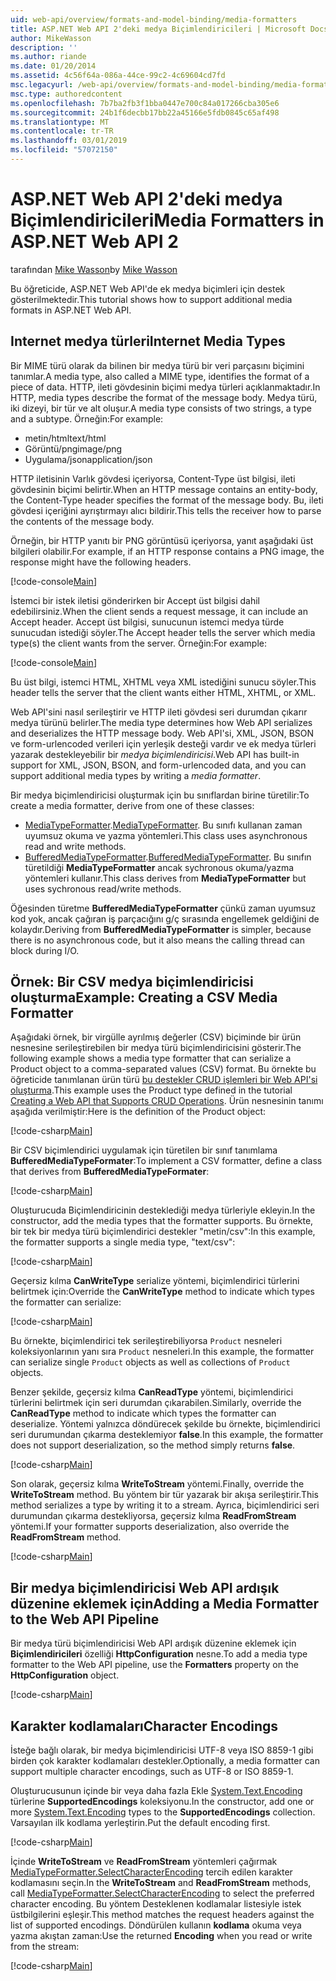 ```yaml
---
uid: web-api/overview/formats-and-model-binding/media-formatters
title: ASP.NET Web API 2'deki medya Biçimlendiricileri | Microsoft Docs
author: MikeWasson
description: ''
ms.author: riande
ms.date: 01/20/2014
ms.assetid: 4c56f64a-086a-44ce-99c2-4c69604cd7fd
msc.legacyurl: /web-api/overview/formats-and-model-binding/media-formatters
msc.type: authoredcontent
ms.openlocfilehash: 7b7ba2fb3f1bba0447e700c84a017266cba305e6
ms.sourcegitcommit: 24b1f6decbb17bb22a45166e5fdb0845c65af498
ms.translationtype: MT
ms.contentlocale: tr-TR
ms.lasthandoff: 03/01/2019
ms.locfileid: "57072150"
---
```

<a name="media-formatters-in-aspnet-web-api-2"></a><span data-ttu-id="007d5-102">ASP.NET Web API 2'deki medya Biçimlendiricileri</span><span class="sxs-lookup"><span data-stu-id="007d5-102">Media Formatters in ASP.NET Web API 2</span></span>
====================
<span data-ttu-id="007d5-103">tarafından [Mike Wasson](https://github.com/MikeWasson)</span><span class="sxs-lookup"><span data-stu-id="007d5-103">by [Mike Wasson](https://github.com/MikeWasson)</span></span>

<span data-ttu-id="007d5-104">Bu öğreticide, ASP.NET Web API'de ek medya biçimleri için destek gösterilmektedir.</span><span class="sxs-lookup"><span data-stu-id="007d5-104">This tutorial shows how to support additional media formats in ASP.NET Web API.</span></span>

## <a name="internet-media-types"></a><span data-ttu-id="007d5-105">Internet medya türleri</span><span class="sxs-lookup"><span data-stu-id="007d5-105">Internet Media Types</span></span>

<span data-ttu-id="007d5-106">Bir MIME türü olarak da bilinen bir medya türü bir veri parçasını biçimini tanımlar.</span><span class="sxs-lookup"><span data-stu-id="007d5-106">A media type, also called a MIME type, identifies the format of a piece of data.</span></span> <span data-ttu-id="007d5-107">HTTP, ileti gövdesinin biçimi medya türleri açıklanmaktadır.</span><span class="sxs-lookup"><span data-stu-id="007d5-107">In HTTP, media types describe the format of the message body.</span></span> <span data-ttu-id="007d5-108">Medya türü, iki dizeyi, bir tür ve alt oluşur.</span><span class="sxs-lookup"><span data-stu-id="007d5-108">A media type consists of two strings, a type and a subtype.</span></span> <span data-ttu-id="007d5-109">Örneğin:</span><span class="sxs-lookup"><span data-stu-id="007d5-109">For example:</span></span>

- <span data-ttu-id="007d5-110">metin/html</span><span class="sxs-lookup"><span data-stu-id="007d5-110">text/html</span></span>
- <span data-ttu-id="007d5-111">Görüntü/png</span><span class="sxs-lookup"><span data-stu-id="007d5-111">image/png</span></span>
- <span data-ttu-id="007d5-112">Uygulama/json</span><span class="sxs-lookup"><span data-stu-id="007d5-112">application/json</span></span>

<span data-ttu-id="007d5-113">HTTP iletisinin Varlık gövdesi içeriyorsa, Content-Type üst bilgisi, ileti gövdesinin biçimi belirtir.</span><span class="sxs-lookup"><span data-stu-id="007d5-113">When an HTTP message contains an entity-body, the Content-Type header specifies the format of the message body.</span></span> <span data-ttu-id="007d5-114">Bu, ileti gövdesi içeriğini ayrıştırmayı alıcı bildirir.</span><span class="sxs-lookup"><span data-stu-id="007d5-114">This tells the receiver how to parse the contents of the message body.</span></span>

<span data-ttu-id="007d5-115">Örneğin, bir HTTP yanıtı bir PNG görüntüsü içeriyorsa, yanıt aşağıdaki üst bilgileri olabilir.</span><span class="sxs-lookup"><span data-stu-id="007d5-115">For example, if an HTTP response contains a PNG image, the response might have the following headers.</span></span>

[!code-console[Main](media-formatters/samples/sample1.cmd)]

<span data-ttu-id="007d5-116">İstemci bir istek iletisi gönderirken bir Accept üst bilgisi dahil edebilirsiniz.</span><span class="sxs-lookup"><span data-stu-id="007d5-116">When the client sends a request message, it can include an Accept header.</span></span> <span data-ttu-id="007d5-117">Accept üst bilgisi, sunucunun istemci medya türde sunucudan istediği söyler.</span><span class="sxs-lookup"><span data-stu-id="007d5-117">The Accept header tells the server which media type(s) the client wants from the server.</span></span> <span data-ttu-id="007d5-118">Örneğin:</span><span class="sxs-lookup"><span data-stu-id="007d5-118">For example:</span></span>

[!code-console[Main](media-formatters/samples/sample2.cmd)]

<span data-ttu-id="007d5-119">Bu üst bilgi, istemci HTML, XHTML veya XML istediğini sunucu söyler.</span><span class="sxs-lookup"><span data-stu-id="007d5-119">This header tells the server that the client wants either HTML, XHTML, or XML.</span></span>

<span data-ttu-id="007d5-120">Web API'sini nasıl serileştirir ve HTTP ileti gövdesi seri durumdan çıkarır medya türünü belirler.</span><span class="sxs-lookup"><span data-stu-id="007d5-120">The media type determines how Web API serializes and deserializes the HTTP message body.</span></span> <span data-ttu-id="007d5-121">Web API'si, XML, JSON, BSON ve form-urlencoded verileri için yerleşik desteği vardır ve ek medya türleri yazarak destekleyebilir bir *medya biçimlendiricisi*.</span><span class="sxs-lookup"><span data-stu-id="007d5-121">Web API has built-in support for XML, JSON, BSON, and form-urlencoded data, and you can support additional media types by writing a *media formatter*.</span></span>

<span data-ttu-id="007d5-122">Bir medya biçimlendiricisi oluşturmak için bu sınıflardan birine türetilir:</span><span class="sxs-lookup"><span data-stu-id="007d5-122">To create a media formatter, derive from one of these classes:</span></span>

- <span data-ttu-id="007d5-123">[MediaTypeFormatter](https://msdn.microsoft.com/library/system.net.http.formatting.mediatypeformatter.aspx).</span><span class="sxs-lookup"><span data-stu-id="007d5-123">[MediaTypeFormatter](https://msdn.microsoft.com/library/system.net.http.formatting.mediatypeformatter.aspx).</span></span> <span data-ttu-id="007d5-124">Bu sınıfı kullanan zaman uyumsuz okuma ve yazma yöntemleri.</span><span class="sxs-lookup"><span data-stu-id="007d5-124">This class uses asynchronous read and write methods.</span></span>
- <span data-ttu-id="007d5-125">[BufferedMediaTypeFormatter](https://msdn.microsoft.com/library/system.net.http.formatting.bufferedmediatypeformatter.aspx).</span><span class="sxs-lookup"><span data-stu-id="007d5-125">[BufferedMediaTypeFormatter](https://msdn.microsoft.com/library/system.net.http.formatting.bufferedmediatypeformatter.aspx).</span></span> <span data-ttu-id="007d5-126">Bu sınıfın türetildiği **MediaTypeFormatter** ancak sychronous okuma/yazma yöntemleri kullanır.</span><span class="sxs-lookup"><span data-stu-id="007d5-126">This class derives from **MediaTypeFormatter** but uses sychronous read/write methods.</span></span>

<span data-ttu-id="007d5-127">Öğesinden türetme **BufferedMediaTypeFormatter** çünkü zaman uyumsuz kod yok, ancak çağıran iş parçacığını g/ç sırasında engellemek geldiğini de kolaydır.</span><span class="sxs-lookup"><span data-stu-id="007d5-127">Deriving from **BufferedMediaTypeFormatter** is simpler, because there is no asynchronous code, but it also means the calling thread can block during I/O.</span></span>

## <a name="example-creating-a-csv-media-formatter"></a><span data-ttu-id="007d5-128">Örnek: Bir CSV medya biçimlendiricisi oluşturma</span><span class="sxs-lookup"><span data-stu-id="007d5-128">Example: Creating a CSV Media Formatter</span></span>

<span data-ttu-id="007d5-129">Aşağıdaki örnek, bir virgülle ayrılmış değerler (CSV) biçiminde bir ürün nesnesine serileştirebilen bir medya türü biçimlendiricisini gösterir.</span><span class="sxs-lookup"><span data-stu-id="007d5-129">The following example shows a media type formatter that can serialize a Product object to a comma-separated values (CSV) format.</span></span> <span data-ttu-id="007d5-130">Bu örnekte bu öğreticide tanımlanan ürün türü [bu destekler CRUD işlemleri bir Web API'si oluşturma](../older-versions/creating-a-web-api-that-supports-crud-operations.md).</span><span class="sxs-lookup"><span data-stu-id="007d5-130">This example uses the Product type defined in the tutorial [Creating a Web API that Supports CRUD Operations](../older-versions/creating-a-web-api-that-supports-crud-operations.md).</span></span> <span data-ttu-id="007d5-131">Ürün nesnesinin tanımı aşağıda verilmiştir:</span><span class="sxs-lookup"><span data-stu-id="007d5-131">Here is the definition of the Product object:</span></span>

[!code-csharp[Main](media-formatters/samples/sample3.cs)]

<span data-ttu-id="007d5-132">Bir CSV biçimlendirici uygulamak için türetilen bir sınıf tanımlama **BufferedMediaTypeFormater**:</span><span class="sxs-lookup"><span data-stu-id="007d5-132">To implement a CSV formatter, define a class that derives from **BufferedMediaTypeFormater**:</span></span>

[!code-csharp[Main](media-formatters/samples/sample4.cs)]

<span data-ttu-id="007d5-133">Oluşturucuda Biçimlendiricinin desteklediği medya türleriyle ekleyin.</span><span class="sxs-lookup"><span data-stu-id="007d5-133">In the constructor, add the media types that the formatter supports.</span></span> <span data-ttu-id="007d5-134">Bu örnekte, bir tek bir medya türü biçimlendirici destekler &quot;metin/csv&quot;:</span><span class="sxs-lookup"><span data-stu-id="007d5-134">In this example, the formatter supports a single media type, &quot;text/csv&quot;:</span></span>

[!code-csharp[Main](media-formatters/samples/sample5.cs)]

<span data-ttu-id="007d5-135">Geçersiz kılma **CanWriteType** serialize yöntemi, biçimlendirici türlerini belirtmek için:</span><span class="sxs-lookup"><span data-stu-id="007d5-135">Override the **CanWriteType** method to indicate which types the formatter can serialize:</span></span>

[!code-csharp[Main](media-formatters/samples/sample6.cs)]

<span data-ttu-id="007d5-136">Bu örnekte, biçimlendirici tek serileştirebiliyorsa `Product` nesneleri koleksiyonlarının yanı sıra `Product` nesneleri.</span><span class="sxs-lookup"><span data-stu-id="007d5-136">In this example, the formatter can serialize single `Product` objects as well as collections of `Product` objects.</span></span>

<span data-ttu-id="007d5-137">Benzer şekilde, geçersiz kılma **CanReadType** yöntemi, biçimlendirici türlerini belirtmek için seri durumdan çıkarabilen.</span><span class="sxs-lookup"><span data-stu-id="007d5-137">Similarly, override the **CanReadType** method to indicate which types the formatter can deserialize.</span></span> <span data-ttu-id="007d5-138">Yöntemi yalnızca döndürecek şekilde bu örnekte, biçimlendirici seri durumundan çıkarma desteklemiyor **false**.</span><span class="sxs-lookup"><span data-stu-id="007d5-138">In this example, the formatter does not support deserialization, so the method simply returns **false**.</span></span>

[!code-csharp[Main](media-formatters/samples/sample7.cs)]

<span data-ttu-id="007d5-139">Son olarak, geçersiz kılma **WriteToStream** yöntemi.</span><span class="sxs-lookup"><span data-stu-id="007d5-139">Finally, override the **WriteToStream** method.</span></span> <span data-ttu-id="007d5-140">Bu yöntem bir tür yazarak bir akışa serileştirir.</span><span class="sxs-lookup"><span data-stu-id="007d5-140">This method serializes a type by writing it to a stream.</span></span> <span data-ttu-id="007d5-141">Ayrıca, biçimlendirici seri durumundan çıkarma destekliyorsa, geçersiz kılma **ReadFromStream** yöntemi.</span><span class="sxs-lookup"><span data-stu-id="007d5-141">If your formatter supports deserialization, also override the **ReadFromStream** method.</span></span>

[!code-csharp[Main](media-formatters/samples/sample8.cs)]

## <a name="adding-a-media-formatter-to-the-web-api-pipeline"></a><span data-ttu-id="007d5-142">Bir medya biçimlendiricisi Web API ardışık düzenine eklemek için</span><span class="sxs-lookup"><span data-stu-id="007d5-142">Adding a Media Formatter to the Web API Pipeline</span></span>

<span data-ttu-id="007d5-143">Bir medya türü biçimlendiricisi Web API ardışık düzenine eklemek için **Biçimlendiricileri** özelliği **HttpConfiguration** nesne.</span><span class="sxs-lookup"><span data-stu-id="007d5-143">To add a media type formatter to the Web API pipeline, use the **Formatters** property on the **HttpConfiguration** object.</span></span>

[!code-csharp[Main](media-formatters/samples/sample9.cs)]

## <a name="character-encodings"></a><span data-ttu-id="007d5-144">Karakter kodlamaları</span><span class="sxs-lookup"><span data-stu-id="007d5-144">Character Encodings</span></span>

<span data-ttu-id="007d5-145">İsteğe bağlı olarak, bir medya biçimlendiricisi UTF-8 veya ISO 8859-1 gibi birden çok karakter kodlamaları destekler.</span><span class="sxs-lookup"><span data-stu-id="007d5-145">Optionally, a media formatter can support multiple character encodings, such as UTF-8 or ISO 8859-1.</span></span>

<span data-ttu-id="007d5-146">Oluşturucusunun içinde bir veya daha fazla Ekle [System.Text.Encoding](https://msdn.microsoft.com/library/system.text.encoding.aspx) türlerine **SupportedEncodings** koleksiyonu.</span><span class="sxs-lookup"><span data-stu-id="007d5-146">In the constructor, add one or more [System.Text.Encoding](https://msdn.microsoft.com/library/system.text.encoding.aspx) types to the **SupportedEncodings** collection.</span></span> <span data-ttu-id="007d5-147">Varsayılan ilk kodlama yerleştirin.</span><span class="sxs-lookup"><span data-stu-id="007d5-147">Put the default encoding first.</span></span>

[!code-csharp[Main](media-formatters/samples/sample10.cs?highlight=6-7)]

<span data-ttu-id="007d5-148">İçinde **WriteToStream** ve **ReadFromStream** yöntemleri çağırmak [MediaTypeFormatter.SelectCharacterEncoding](https://msdn.microsoft.com/library/hh969054.aspx) tercih edilen karakter kodlamasını seçin.</span><span class="sxs-lookup"><span data-stu-id="007d5-148">In the **WriteToStream** and **ReadFromStream** methods, call [MediaTypeFormatter.SelectCharacterEncoding](https://msdn.microsoft.com/library/hh969054.aspx) to select the preferred character encoding.</span></span> <span data-ttu-id="007d5-149">Bu yöntem Desteklenen kodlamalar listesiyle istek üstbilgilerini eşleşir.</span><span class="sxs-lookup"><span data-stu-id="007d5-149">This method matches the request headers against the list of supported encodings.</span></span> <span data-ttu-id="007d5-150">Döndürülen kullanın **kodlama** okuma veya yazma akıştan zaman:</span><span class="sxs-lookup"><span data-stu-id="007d5-150">Use the returned **Encoding** when you read or write from the stream:</span></span>

[!code-csharp[Main](media-formatters/samples/sample11.cs?highlight=3,5)]
